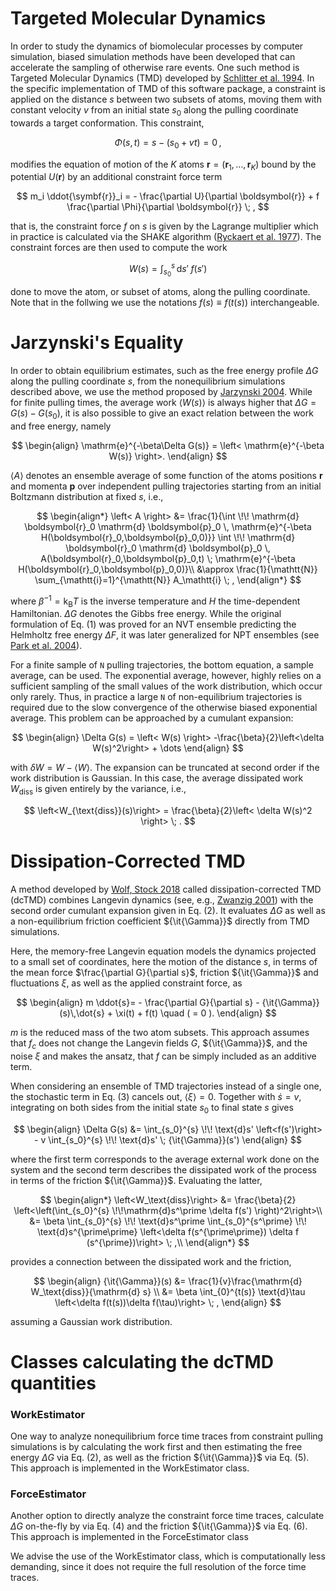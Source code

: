 
# Targeted Molecular Dynamics

In order to study the dynamics of biomolecular processes by computer simulation, biased simulation methods have been developed that can accelerate the sampling of otherwise rare events. One such method is Targeted Molecular Dynamics (TMD) developed by [Schlitter et al. 1994](https://doi.org/10.1016/0263-7855(94)80072-3).
In the specific implementation of TMD of this software package, a constraint is applied on the distance $s$ between two subsets of atoms, moving them with constant velocity $v$ from an initial state $s_0$ along the pulling coordinate towards a target conformation. This constraint,

$$ \Phi(s,t) =  s -(s_0 + v t)  = 0 \, , $$

modifies the equation of motion of the $K$ atoms $\boldsymbol{r}=(\boldsymbol{r}_1,\dots,\boldsymbol{r}_K)$ bound by the potential $U(\boldsymbol{r})$ by an additional constraint force term

$$  m_i \ddot{\symbf{r}}_i = - \frac{\partial U}{\partial \boldsymbol{r}} + f \frac{\partial \Phi}{\partial \boldsymbol{r}} \; , $$

that is, the constraint force $f$ on $s$ is given by the Lagrange multiplier which in practice is calculated via the SHAKE algorithm ([Ryckaert et al. 1977](https://doi.org/10.1016/0021-9991(77)90098-5)). The constraint forces are then used to compute the work

$$ W(s)=\int_{s_0}^{s} \!\! \mathrm{d} s'  \; f(s') $$

done to move the atom, or subset of atoms, along the pulling coordinate. Note that in the follwing we use the notations $f(s) \equiv f(t(s))$ interchangeable. 



# Jarzynski's Equality

In order to obtain equilibrium estimates, such as the free energy profile $\Delta G$ along the pulling coordinate $s$, from the nonequilibrium simulations described above, we use the method proposed by [Jarzynski 2004](https://doi.org/10.1088/1742-5468/2004/09/P09005). While for finite pulling times, the average work $\left<W(s)\right>$ is always higher that $\Delta G = G(s)-G(s_0)$, it is also possible to give an exact relation between the work and free energy, namely

$$
\begin{align}
\mathrm{e}^{-\beta\Delta G(s)} = \left< \mathrm{e}^{-\beta W(s)} \right>. 
\end{align}
$$

$\left< A  \right>$ denotes an ensemble average of some function of the atoms positions $\boldsymbol{r}$ and momenta $\boldsymbol{p}$ over independent pulling trajectories starting from an initial Boltzmann distribution at fixed $s$, i.e.,

$$
\begin{align*}
	\left< A  \right> &= \frac{1}{\int \!\! \mathrm{d} \boldsymbol{r}_0  \mathrm{d} \boldsymbol{p}_0 \,  \mathrm{e}^{-\beta H(\boldsymbol{r}_0,\boldsymbol{p}_0,0)}} \int \!\! \mathrm{d} \boldsymbol{r}_0  \mathrm{d} \boldsymbol{p}_0 \, A(\boldsymbol{r}_0,\boldsymbol{p}_0,t) \; \mathrm{e}^{-\beta H(\boldsymbol{r}_0,\boldsymbol{p}_0,0)}\\
	&\approx \frac{1}{\mathtt{N}} \sum_{\mathtt{i}=1}^{\mathtt{N}} A_\mathtt{i} \; ,
\end{align*} 
$$

where $\beta^{-1} = \mathrm{k}_\mathrm{B} T$ is the inverse temperature and $H$ the time-dependent Hamiltonian. $\Delta G$ denotes the Gibbs free energy. While the original formulation of Eq. (1) was proved for an NVT ensemble predicting the Helmholtz free energy $\Delta F$, it was later generalized for NPT ensembles (see [Park et al. 2004](https://aip.scitation.org/doi/abs/10.1063/1.1651473)). 

For a finite sample of $\mathtt{N}$ pulling trajectories, the bottom equation, a sample average, can be used. The exponential average, however, highly relies on a sufficient sampling of the small values of the work distribution, which occur only rarely. Thus, in practice a large $\mathtt{N}$ of non-equilibrium trajectories is required due to the slow convergence of the otherwise biased exponential average. This problem can be approached by a cumulant expansion:

$$
\begin{align}
\Delta G(s) = \left< W(s) \right> -\frac{\beta}{2}\left<\delta W(s)^2\right> + \dots
\end{align} 
$$

with $\delta W = W -\left< W\right>$. The expansion can be truncated at second order if the work distribution is Gaussian. In this case, the average dissipated work $W_{\text{diss}}$ is given entirely by the variance, i.e.,

$$	\left<W_{\text{diss}}(s)\right> = \frac{\beta}{2}\left< \delta W(s)^2 \right> \; .
$$


# Dissipation-Corrected TMD

A method developed by [Wolf, Stock 2018](https://doi.org/10.1021/acs.jctc.8b00835) called dissipation-corrected TMD (dcTMD) combines Langevin dynamics (see, e.g., [Zwanzig 2001](https://global.oup.com/academic/product/nonequilibrium-statistical-mechanics-9780195140187?q=zwanzig&lang=en&cc=de)) with the second order cumulant expansion given in Eq. (2). It evaluates $\Delta G$ as well as a non-equilibrium friction coefficient ${\it{\Gamma}}$ directly from TMD simulations.

Here, the memory-free Langevin equation models the dynamics projected to a small set of coordinates, here the motion of the distance $s$, in terms of the mean force $\frac{\partial G}{\partial s}$, friction ${\it{\Gamma}}$ and fluctuations $\xi$, as well as the applied constraint force, as

$$	
\begin{align}
m \ddot{s}= - \frac{\partial G}{\partial s} - {\it{\Gamma}}(s)\,\dot{s} + \xi(t) + f(t) \quad ( = 0 ).
\end{align}
$$

$m$ is the reduced mass of the two atom subsets. This approach assumes that $f_c$ does not change the Langevin fields $G$, ${\it{\Gamma}}$, and the noise $\xi$ and makes the ansatz, that $f$ can be simply included as an additive term. 

When considering an ensemble of TMD trajectories instead of a single one, the stochastic term in Eq. (3) cancels out, $\left< \xi \right>=0$. Together with $\dot{s}=v$, integrating on both sides from the initial state $s_0$ to final state $s$ gives

$$
\begin{align}
	\Delta G(s) &= \int_{s_0}^{s} \!\! \text{d}s' \left<f(s')\right> - v \int_{s_0}^{s} \!\! \text{d}s' \; {\it{\Gamma}}(s')  
\end{align}
$$

where the first term corresponds to the average external work done on the system and the second term describes the dissipated work of the process in terms of the friction ${\it{\Gamma}}$. Evaluating the latter,

$$
\begin{align*}
	\left<W_\text{diss}\right> &= \frac{\beta}{2} \left<\left(\int_{s_0}^{s} \!\!\mathrm{d}s^\prime \delta f(s') \right)^2\right>\\
	&= \beta \int_{s_0}^{s} \!\! \text{d}s^\prime \int_{s_0}^{s^\prime} \!\! \text{d}s^{\prime\prime} \left<\delta f(s^{\prime\prime}) \delta f (s^{\prime})\right> \; ,\\
\end{align*}
$$

provides a connection between the dissipated work and the friction,

$$
\begin{align}
 {\it{\Gamma}}(s) &= \frac{1}{v}\frac{\mathrm{d} W_\text{diss}}{\mathrm{d} s} \\
&= \beta \int_{0}^{t(s)} \text{d}\tau \left<\delta f(t(s))\delta f(\tau)\right>  \; ,
\end{align}
$$

assuming  a Gaussian work distribution.




# Classes calculating the dcTMD quantities


### WorkEstimator

One way to analyze nonequilibrium force time traces from constraint pulling simulations is by calculating the work first and then estimating the free energy  $\Delta G$ via Eq. (2), as well as the friction ${\it{\Gamma}}$ via Eq. (5). This approach is implemented in the WorkEstimator class.


### ForceEstimator 

Another option to directly analyze the constraint force time traces, calculate $\Delta G$ on-the-fly by via Eq. (4) and the friction ${\it{\Gamma}}$ via Eq. (6).  This approach is implemented in the ForceEstimator class

We advise the use of the WorkEstimator class, which is computationally less demanding, since it does not require the full resolution of the force time traces.

